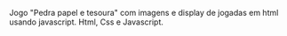 Jogo "Pedra papel e tesoura" com imagens e display de jogadas em html usando javascript. 
Html, Css e Javascript.
